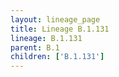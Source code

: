 ```yaml
---
layout: lineage_page
title: Lineage B.1.131
lineage: B.1.131
parent: B.1
children: ['B.1.131']
---
```

